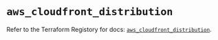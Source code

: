# `aws_cloudfront_distribution`

Refer to the Terraform Registory for docs: [`aws_cloudfront_distribution`](https://registry.terraform.io/providers/hashicorp/aws/5.20.1/docs/resources/cloudfront_distribution).
